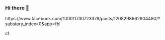 ### Hi there 👋

<!--https://www.facebook.com/100011730723378/posts/1208298662904480/?substory_index=0&app=fbl
**samirgogo/samirgogo** is a ✨ _special_ ✨ repository because its `README.md` (this file) appears on your GitHub profile.

Here are some ideas to get you started:

- 🔭 I’m currently working on ...
- 🌱 I’m currently learning ...
- 👯 I’m looking to collaborate on ...
- 🤔 I’m looking for help with ...
- 💬 Ask me about ...
- 📫 How to reach me: ...
- 😄 Pronouns: ...
- ⚡ Fun fact: ...
-->https://www.facebook.com/100011730723378/posts/1208298662904480/?substory_index=0&app=fbl
c1

